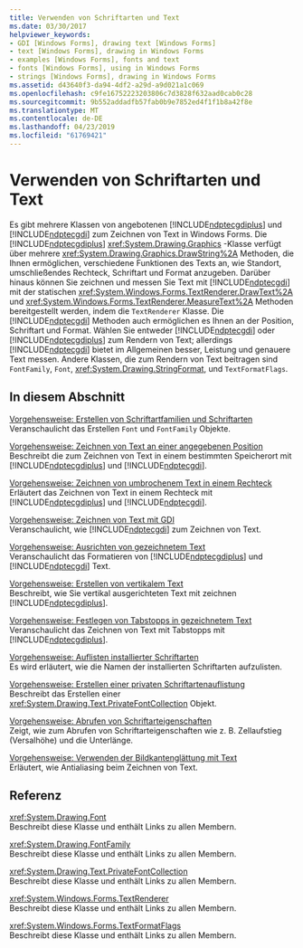 ```yaml
---
title: Verwenden von Schriftarten und Text
ms.date: 03/30/2017
helpviewer_keywords:
- GDI [Windows Forms], drawing text [Windows Forms]
- text [Windows Forms], drawing in Windows Forms
- examples [Windows Forms], fonts and text
- fonts [Windows Forms], using in Windows Forms
- strings [Windows Forms], drawing in Windows Forms
ms.assetid: d43640f3-da94-4df2-a29d-a9d021a1c069
ms.openlocfilehash: c9fe16752223203806c7d3828f632aad0cab0c28
ms.sourcegitcommit: 9b552addadfb57fab0b9e7852ed4f1f1b8a42f8e
ms.translationtype: MT
ms.contentlocale: de-DE
ms.lasthandoff: 04/23/2019
ms.locfileid: "61769421"
---
```

# <a name="using-fonts-and-text"></a>Verwenden von Schriftarten und Text
Es gibt mehrere Klassen von angebotenen [!INCLUDE[ndptecgdiplus](../../../../includes/ndptecgdiplus-md.md)] und [!INCLUDE[ndptecgdi](../../../../includes/ndptecgdi-md.md)] zum Zeichnen von Text in Windows Forms. Die [!INCLUDE[ndptecgdiplus](../../../../includes/ndptecgdiplus-md.md)] <xref:System.Drawing.Graphics> -Klasse verfügt über mehrere <xref:System.Drawing.Graphics.DrawString%2A> Methoden, die Ihnen ermöglichen, verschiedene Funktionen des Texts an, wie Standort, umschließendes Rechteck, Schriftart und Format anzugeben. Darüber hinaus können Sie zeichnen und messen Sie Text mit [!INCLUDE[ndptecgdi](../../../../includes/ndptecgdi-md.md)] mit der statischen <xref:System.Windows.Forms.TextRenderer.DrawText%2A> und <xref:System.Windows.Forms.TextRenderer.MeasureText%2A> Methoden bereitgestellt werden, indem die `TextRenderer` Klasse. Die [!INCLUDE[ndptecgdi](../../../../includes/ndptecgdi-md.md)] Methoden auch ermöglichen es Ihnen an der Position, Schriftart und Format. Wählen Sie entweder [!INCLUDE[ndptecgdi](../../../../includes/ndptecgdi-md.md)] oder [!INCLUDE[ndptecgdiplus](../../../../includes/ndptecgdiplus-md.md)] zum Rendern von Text; allerdings [!INCLUDE[ndptecgdi](../../../../includes/ndptecgdi-md.md)] bietet im Allgemeinen besser, Leistung und genauere Text messen. Andere Klassen, die zum Rendern von Text beitragen sind `FontFamily`, `Font`, <xref:System.Drawing.StringFormat>, und `TextFormatFlags`.  
  
## <a name="in-this-section"></a>In diesem Abschnitt  
 [Vorgehensweise: Erstellen von Schriftartfamilien und Schriftarten](how-to-construct-font-families-and-fonts.md)  
 Veranschaulicht das Erstellen `Font` und `FontFamily` Objekte.  
  
 [Vorgehensweise: Zeichnen von Text an einer angegebenen Position](how-to-draw-text-at-a-specified-location.md)  
 Beschreibt die zum Zeichnen von Text in einem bestimmten Speicherort mit [!INCLUDE[ndptecgdiplus](../../../../includes/ndptecgdiplus-md.md)] und [!INCLUDE[ndptecgdi](../../../../includes/ndptecgdi-md.md)].  
  
 [Vorgehensweise: Zeichnen von umbrochenem Text in einem Rechteck](how-to-draw-wrapped-text-in-a-rectangle.md)  
 Erläutert das Zeichnen von Text in einem Rechteck mit [!INCLUDE[ndptecgdiplus](../../../../includes/ndptecgdiplus-md.md)] und [!INCLUDE[ndptecgdi](../../../../includes/ndptecgdi-md.md)].  
  
 [Vorgehensweise: Zeichnen von Text mit GDI](how-to-draw-text-with-gdi.md)  
 Veranschaulicht, wie [!INCLUDE[ndptecgdi](../../../../includes/ndptecgdi-md.md)] zum Zeichnen von Text.  
  
 [Vorgehensweise: Ausrichten von gezeichnetem Text](how-to-align-drawn-text.md)  
 Veranschaulicht das Formatieren von [!INCLUDE[ndptecgdiplus](../../../../includes/ndptecgdiplus-md.md)] und [!INCLUDE[ndptecgdi](../../../../includes/ndptecgdi-md.md)] Text.  
  
 [Vorgehensweise: Erstellen von vertikalem Text](how-to-create-vertical-text.md)  
 Beschreibt, wie Sie vertikal ausgerichteten Text mit zeichnen [!INCLUDE[ndptecgdiplus](../../../../includes/ndptecgdiplus-md.md)].  
  
 [Vorgehensweise: Festlegen von Tabstopps in gezeichnetem Text](how-to-set-tab-stops-in-drawn-text.md)  
 Veranschaulicht das Zeichnen von Text mit Tabstopps mit [!INCLUDE[ndptecgdiplus](../../../../includes/ndptecgdiplus-md.md)].  
  
 [Vorgehensweise: Auflisten installierter Schriftarten](how-to-enumerate-installed-fonts.md)  
 Es wird erläutert, wie die Namen der installierten Schriftarten aufzulisten.  
  
 [Vorgehensweise: Erstellen einer privaten Schriftartenauflistung](how-to-create-a-private-font-collection.md)  
 Beschreibt das Erstellen einer <xref:System.Drawing.Text.PrivateFontCollection> Objekt.  
  
 [Vorgehensweise: Abrufen von Schriftarteigenschaften](how-to-obtain-font-metrics.md)  
 Zeigt, wie zum Abrufen von Schriftarteigenschaften wie z. B. Zellaufstieg (Versalhöhe) und die Unterlänge.  
  
 [Vorgehensweise: Verwenden der Bildkantenglättung mit Text](how-to-use-antialiasing-with-text.md)  
 Erläutert, wie Antialiasing beim Zeichnen von Text.  
  
## <a name="reference"></a>Referenz  
 <xref:System.Drawing.Font>  
 Beschreibt diese Klasse und enthält Links zu allen Membern.  
  
 <xref:System.Drawing.FontFamily>  
 Beschreibt diese Klasse und enthält Links zu allen Membern.  
  
 <xref:System.Drawing.Text.PrivateFontCollection>  
 Beschreibt diese Klasse und enthält Links zu allen Membern.  
  
 <xref:System.Windows.Forms.TextRenderer>  
 Beschreibt diese Klasse und enthält Links zu allen Membern.  
  
 <xref:System.Windows.Forms.TextFormatFlags>  
 Beschreibt diese Klasse und enthält Links zu allen Membern.

